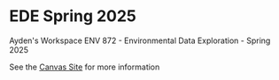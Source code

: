 # EDE Spring 2025
Ayden's Workspace
ENV 872 - Environmental Data Exploration - Spring 2025

See the [Canvas Site](https://canvas.duke.edu/courses/51718) for more information
